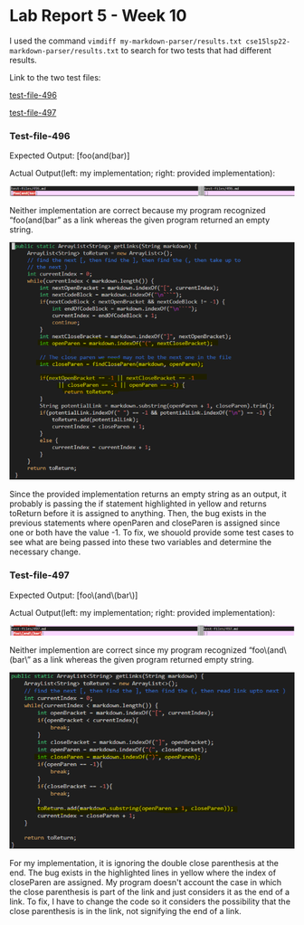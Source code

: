 # **Lab Report 5 - Week 10**

I used the command `vimdiff my-markdown-parser/results.txt cse15lsp22-markdown-parser/results.txt` to search for two tests that had different results.

Link to the two test files:

[test-file-496](https://github.com/nidhidhamnani/markdown-parser/blob/main/test-files/496.md)

[test-file-497](https://github.com/nidhidhamnani/markdown-parser/blob/main/test-files/497.md)

### **Test-file-496** ##

Expected Output: [foo(and(bar)]

Actual Output(left: my implementation; right: provided implementation):

![](test-file-496.png)

Neither implementation are correct because my program recognized “foo(and(bar” as a link whereas the given program returned an empty string. 

![](provided-implementation-markdown-parse.png)

Since the provided implementation returns an empty string as an output, it probably is passing the if statement highlighted in yellow and returns toReturn before it is assigned to anything. Then, the bug exists in the previous statements where openParen and closeParen is assigned since one or both have the value -1. To fix, we shouold provide some test cases to see what are being passed into these two variables and determine the necessary change.

### **Test-file-497** ##

Expected Output: [foo\\(and\\(bar\\)]

Actual Output(left: my implementation; right: provided implementation):

![](test-file-497.png)

Neither implemention are correct since my program recognized “foo\\(and\\(bar\” as a link whereas the given program returned empty string.

![](my-implementation-markdown-parse.png)

For my implementation, it is ignoring the double close parenthesis at the end. The bug exists in the highlighted lines in yellow where the index of closeParen are assigned. My program doesn't account the case in which the close parenthesis is part of the link and just considers it as the end of a link. To fix, I have to change the code so it considers the possibility that the close parenthesis is in the link, not signifying the end of a link.